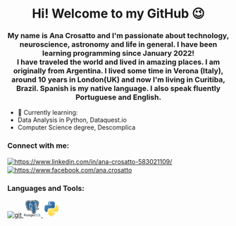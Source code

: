 <h1 align="center">Hi! Welcome to my GitHub 😉</h1>
<h3 align="center">My name is Ana Crosatto and I'm passionate about technology, neuroscience, astronomy and life in general. I have been learning programming since January 2022! <br>I have traveled the world and lived in amazing places. I am originally from Argentina. I lived some time in Verona (Italy), around 10 years in London(UK) and now I'm living in Curitiba, Brazil. Spanish is my native language. I also speak fluently Portuguese and English.</h3>

- 🌱 Currently learning:
- Data Analysis in Python, Dataquest.io
- Computer Science degree, Descomplica

<h3 align="left">Connect with me:</h3>
<p align="left">
<a href="https://linkedin.com/in/https://www.linkedin.com/in/ana-crosatto-583021109/" target="blank"><img align="center" src="https://raw.githubusercontent.com/rahuldkjain/github-profile-readme-generator/master/src/images/icons/Social/linked-in-alt.svg" alt="https://www.linkedin.com/in/ana-crosatto-583021109/" height="30" width="40" /></a>
<a href="https://fb.com/https://www.facebook.com/ana.crosatto" target="blank"><img align="center" src="https://raw.githubusercontent.com/rahuldkjain/github-profile-readme-generator/master/src/images/icons/Social/facebook.svg" alt="https://www.facebook.com/ana.crosatto" height="30" width="40" /></a>
</p>

<h3 align="left">Languages and Tools:</h3>
<p align="left"> <a href="https://git-scm.com/" target="_blank" rel="noreferrer"> <img src="https://www.vectorlogo.zone/logos/git-scm/git-scm-icon.svg" alt="git" width="40" height="40"/> </a> <a href="https://www.postgresql.org" target="_blank" rel="noreferrer"> <img src="https://raw.githubusercontent.com/devicons/devicon/master/icons/postgresql/postgresql-original-wordmark.svg" alt="postgresql" width="40" height="40"/> </a> <a href="https://www.python.org" target="_blank" rel="noreferrer"> <img src="https://raw.githubusercontent.com/devicons/devicon/master/icons/python/python-original.svg" alt="python" width="40" height="40"/> </a> </p>
